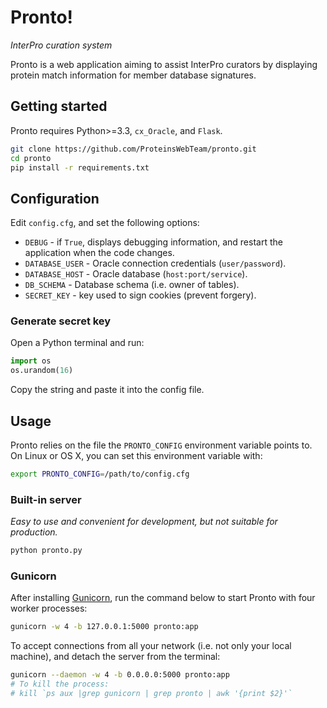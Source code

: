 # Pronto!

*InterPro curation system*

Pronto is a web application aiming to assist InterPro curators by displaying protein match information for member database signatures. 
 
## Getting started

Pronto requires Python>=3.3, `cx_Oracle`, and `Flask`.

```bash
git clone https://github.com/ProteinsWebTeam/pronto.git
cd pronto
pip install -r requirements.txt
```

## Configuration

Edit `config.cfg`, and set the following options:

* `DEBUG` - if `True`, displays debugging information, and restart the application when the code changes.
* `DATABASE_USER` - Oracle connection credentials (`user/password`).
* `DATABASE_HOST` - Oracle database (`host:port/service`).
* `DB_SCHEMA` - Database schema (i.e. owner of tables).
* `SECRET_KEY` - key used to sign cookies (prevent forgery).

### Generate secret key

Open a Python terminal and run:

```python
import os
os.urandom(16)
```

Copy the string and paste it into the config file.

## Usage

Pronto relies on the file the `PRONTO_CONFIG` environment variable points to. On Linux or OS X, you can set this environment variable with:
  
```bash
export PRONTO_CONFIG=/path/to/config.cfg
```

### Built-in server

*Easy to use and convenient for development, but not suitable for production.*

```bash
python pronto.py
```

### Gunicorn

After installing [Gunicorn](http://gunicorn.org/), run the command below to start Pronto with four worker processes:

```bash
gunicorn -w 4 -b 127.0.0.1:5000 pronto:app
```

To accept connections from all your network (i.e. not only your local machine), and detach the server from the terminal:  

```bash
gunicorn --daemon -w 4 -b 0.0.0.0:5000 pronto:app
# To kill the process:
# kill `ps aux |grep gunicorn | grep pronto | awk '{print $2}'`
```
